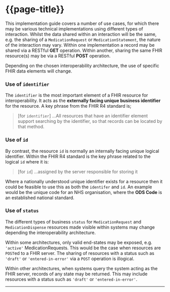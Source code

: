 # {{page-title}}

This implementation guide covers a number of use cases, for which there may be various technical implementations using different types of interaction. Whilst the data shared within an interaction will be the same, e.g. the sharing of a `MedicationRequest` or `MedicationStatement`, the nature of the interaction may vary. Within one implementation a record may be shared via a RESTful **GET** operation. Within another, sharing the same FHIR resource(s) may be via a RESTful **POST** operation.

Depending on the chosen interoperability architecture, the use of specific FHIR data elements will change.

### Use of `identifier`

The `identifier` is the most important element of a FHIR resource for interoperability. It acts as the **externally facing unique business identifier** for the resource. A key phrase from the FHIR R4 standard is;
> [for `identifier`] ...All resources that have an identifier element support searching by the identifier, so that records can be located by that method.

### Use of `id`

By contrast, the resource `id` is normally an internally facing unique logical identifier. Within the FHIR R4 standard is the key phrase related to the logical `id` where it is:
> [for `id`] ...assigned by the server responsible for storing it

Where a nationally understood unique identifier exists for a resource then it could be feasible to use this as both the `identifer` and `id`. An example would be the unique code for an NHS organisation, where the **ODS Code** is an established national standard.

### Use of `status`

The different types of business `status` for `MedicationRequest` and `MedicationDispense` resources made visible within systems may change depending the interoperability architecture. 

Within some architectures, only valid end-states may be exposed, e.g. `'active'` MedicationRequests. This would be the case when resources are `POST`ed to a FHIR server. The sharing of resources with a status such as `'draft'` or `'entered-in-error'` via a `POST` operation is illogical.

Within other architectures, when systems query the system acting as the FHIR server, records of any state may be returned. This may include resources with a status such as `'draft'` or `'entered-in-error'`.

---